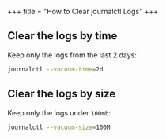 +++
title = "How to Clear journalctl Logs"
+++

## Clear the logs by time

Keep only the logs from the last 2 days:

```bash
journalctl --vacuum-time=2d
```

## Clear the logs by size

Keep only the logs under `100mb`:

```bash
journalctl --vacuum-size=100M
```

